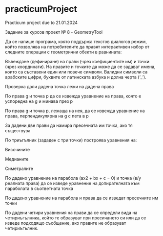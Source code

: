 # practicumProject
Practicum project due to 21.01.2024

Задание за курсов проект № 8 - GeometryTool

Да се напише програма, която поддържа текстов диалогов режим, който позволява на потребителите да правят интерактивен избор от следните операции с геометрични обекти в равнината:

Въвеждане (дефиниране) на прави (чрез коефициентите им) и точки (чрез координати). 
На правите и точките да може да се задават имена, които са съставени един или повече символи. Валидни символи са арабските цифри, буквите от латинската азбука и долна черта (‘_’).

Проверка дали дадена точка лежи на дадена права

По права g и точка p да се извежда уравнение на права, която е успоредна на g и минава през p

По права g и точка p, лежаща на нея, да се извежда уравнение на права, перпендикулярна на g с пета в p

За дадени две прави да намира пресечната им точка, ако тя съществува

По триъгълник (зададен с три точки) построява уравнения на:

Височините

Медианите

Симетралите

По дадено уравнение на парабола (ax2 + bx + c = 0) и точка (в/у реалната права) да се изведе уравнение на допирателната към параболата в съответната точка

По дадено уравнение на парабола и права да се изведат пресечните им точки 

По дадени четири уравнения на прави да се определи вида на четириъгълника, който те образуват при пресичането си или да се изведе подходящо съобщение, ако правите не образуват четириъгълник.
